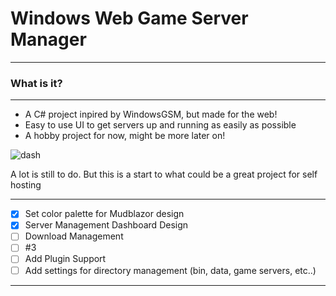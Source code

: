 
# Windows Web Game Server Manager
***

### What is it?
***
* A C# project inpired by WindowsGSM, but made for the web!
* Easy to use UI to get servers up and running as easily as possible
* A hobby project for now, might be more later on!

![dash](https://user-images.githubusercontent.com/93218464/211142148-d4788ad4-7626-41e1-b525-362d20f78318.PNG)

A lot is still to do. But this is a start to what could be a great project for self hosting


***

- [x] Set color palette for Mudblazor design
- [x] Server Management Dashboard Design
- [ ] Download Management
- [ ] #3
- [ ] Add Plugin Support
- [ ] Add settings for directory management (bin, data, game servers, etc..)

***